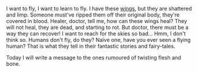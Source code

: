 I want to fly, I want to learn to fly. I have these [wings](Songbird), but they are shattered and limp. Someone must've ripped them off their original body, they're covered in blood. 
Healer, doctor, tell me, how can these wings heal?
They will not heal, they are dead, and starting to rot.
But doctor, there must be a way they can recover! I want to reach for the skies so bad... 
Hmm, I don't think so. Humans don't fly, do they? Naïve one, have you ever seen a flying human? That is what they tell in their fantastic stories and fairy-tales. 



Today I will write a message to the ones rumoured of twisting flesh and bone. 
